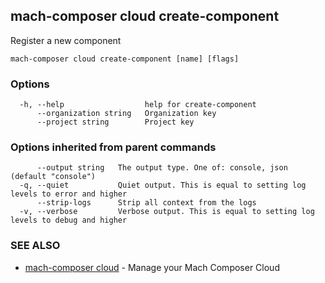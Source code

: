 ## mach-composer cloud create-component

Register a new component

```
mach-composer cloud create-component [name] [flags]
```

### Options

```
  -h, --help                  help for create-component
      --organization string   Organization key
      --project string        Project key
```

### Options inherited from parent commands

```
      --output string   The output type. One of: console, json (default "console")
  -q, --quiet           Quiet output. This is equal to setting log levels to error and higher
      --strip-logs      Strip all context from the logs
  -v, --verbose         Verbose output. This is equal to setting log levels to debug and higher
```

### SEE ALSO

* [mach-composer cloud](mach-composer_cloud.md)	 - Manage your Mach Composer Cloud

